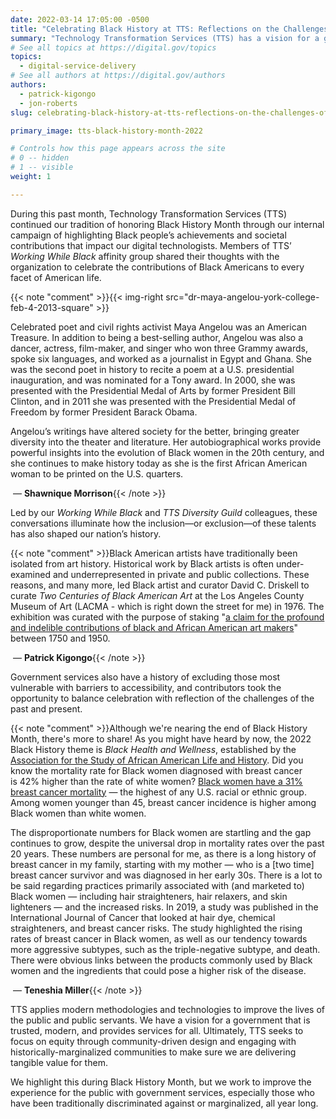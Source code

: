 ```yaml
---
date: 2022-03-14 17:05:00 -0500
title: "Celebrating Black History at TTS: Reflections on the Challenges of the Past and Present"
summary: "Technology Transformation Services (TTS) has a vision for a government that is trusted, modern, and provides services for all. During Black History Month, two of our affinity groups took the opportunity to balance celebration with reflection on the challenges of the past and present."
# See all topics at https://digital.gov/topics
topics:
  - digital-service-delivery
# See all authors at https://digital.gov/authors
authors:
  - patrick-kigongo
  - jon-roberts
slug: celebrating-black-history-at-tts-reflections-on-the-challenges-of-the-past-and-present

primary_image: tts-black-history-month-2022

# Controls how this page appears across the site
# 0 -- hidden
# 1 -- visible
weight: 1

---
```


During this past month, Technology Transformation Services (TTS) continued our tradition of honoring Black History Month through our internal campaign of highlighting Black people’s achievements and societal contributions that impact our digital technologists. Members of TTS’ _Working While Black_ affinity group shared their thoughts with the organization to celebrate the contributions of Black Americans to every facet of American life.

{{< note "comment" >}}{{< img-right src="dr-maya-angelou-york-college-feb-4-2013-square" >}}

Celebrated poet and civil rights activist Maya Angelou was an American Treasure. In addition to being a best-selling author, Angelou was also a dancer, actress, film-maker, and singer who won three Grammy awards, spoke six languages, and worked as a journalist in Egypt and Ghana. She was the second poet in history to recite a poem at a U.S. presidential inauguration, and was nominated for a Tony award. In 2000, she was presented with the Presidential Medal of Arts by former President Bill Clinton, and in 2011 she was presented with the Presidential Medal of Freedom by former President Barack Obama.

Angelou’s writings have altered society for the better, bringing greater diversity into the theater and literature. Her autobiographical works provide powerful insights into the evolution of Black women in the 20th century, and she continues to make history today as she is the first African American woman to be printed on the U.S. quarters.

 — **Shawnique Morrison**{{< /note >}}

Led by our *Working While Black* and *TTS Diversity Guild* colleagues, these conversations illuminate how the inclusion—or exclusion—of these talents has also shaped our nation’s history.

{{< note "comment" >}}Black American artists have traditionally been isolated from art history. Historical work by Black artists is often under-examined and underrepresented in private and public collections. These reasons, and many more, led Black artist and curator David C. Driskell to curate _Two Centuries of Black American Art_ at the Los Angeles County Museum of Art (LACMA - which is right down the street for me) in 1976. The exhibition was curated with the purpose of staking "[a claim for the profound and indelible contributions of black and African American art makers](https://www.artnews.com/art-news/retrospective/david-c-driskell-shaped-black-art-pamela-newkirk-archives-1202683191/)" between 1750 and 1950.

 — **Patrick Kigongo**{{< /note >}}

Government services also have a history of excluding those most vulnerable with barriers to accessibility, and contributors took the opportunity to balance celebration with reflection of the challenges of the past and present.

{{< note "comment" >}}Although we're nearing the end of Black History Month, there's more to share! As you might have heard by now, the 2022 Black History theme is _Black Health and Wellness_, established by the [Association for the Study of African American Life and History](https://asalh.org/black-history-themes/). Did you know the mortality rate for Black women diagnosed with breast cancer is 42% higher than the rate of white women? [Black women have a 31% breast cancer mortality](https://www.bcpp.org/resource/african-american-women-and-breast-cancer/) — the highest of any U.S. racial or ethnic group. Among women younger than 45, breast cancer incidence is higher among Black women than white women.

The disproportionate numbers for Black women are startling and the gap continues to grow, despite the universal drop in mortality rates over the past 20 years. These numbers are personal for me, as there is a long history of breast cancer in my family, starting with my mother — who is a [two time] breast cancer survivor and was diagnosed in her early 30s. There is a lot to be said regarding practices primarily associated with (and marketed to) Black women — including hair straighteners, hair relaxers, and skin lighteners — and the increased risks. In 2019, a study was published in the International Journal of Cancer that looked at hair dye, chemical straighteners, and breast cancer risks. The study highlighted the rising rates of breast cancer in Black women, as well as our tendency towards more aggressive subtypes, such as the triple-negative subtype, and death. There were obvious links between the products commonly used by Black women and the ingredients that could pose a higher risk of the disease.

 — **Teneshia Miller**{{< /note >}}

TTS applies modern methodologies and technologies to improve the lives of the public and public servants. We have a vision for a government that is trusted, modern, and provides services for all. Ultimately, TTS seeks to focus on equity through community-driven design and engaging with historically-marginalized communities to make sure we are delivering tangible value for them.

We highlight this during Black History Month, but we work to improve the experience for the public with government services, especially those who have been traditionally discriminated against or marginalized, all year long.
